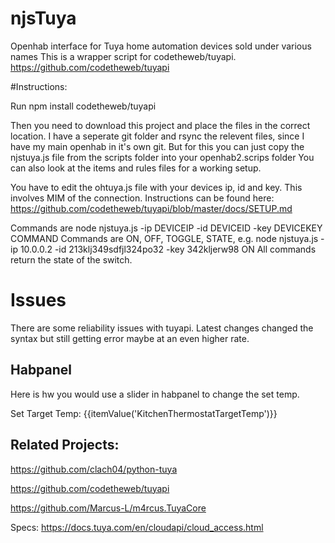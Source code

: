 # njsTuya
Openhab interface for Tuya home automation devices sold under various names
This is a wrapper script for codetheweb/tuyapi. https://github.com/codetheweb/tuyapi

#Instructions:

Run
npm install codetheweb/tuyapi

Then you need to download this project and place the files in the correct location. I have a seperate git folder and rsync the relevent files, since I have my main openhab in it's own git.
But for this you can just 
copy the njstuya.js file from the scripts folder into your openhab2.scrips folder
You can also look at the items and rules files for a working setup.

You have to edit the ohtuya.js file with your devices ip, id and key.
This involves MIM of the connection.
Instructions can be found here: https://github.com/codetheweb/tuyapi/blob/master/docs/SETUP.md

Commands are 
node njstuya.js -ip DEVICEIP -id DEVICEID -key DEVICEKEY COMMAND
Commands are ON, OFF, TOGGLE, STATE,
e.g. node njstuya.js -ip 10.0.0.2 -id 213klj349sdfjl324po32 -key 342kljerw98 ON 
All commands return the state of the switch.

# Issues

There are some reliability issues with tuyapi. Latest changes changed the syntax but still getting error maybe at an even higher rate. 

## Habpanel

Here is hw you would use a slider in habpanel to change the set temp. 

<div class="name">Set Target Temp: {{itemValue('KitchenThermostatTargetTemp')}}</div>
<div ng-init="slider = { value: itemValue('KitchenThermostatTargetTemp'), options: { floor: 0, ceil: 40, step: 1, showSelectionBar: true } };"></div>
<rzslider rz-slider-model="slider.value" rz-slider-options="slider.options" ng-click="sendCmd('KitchenThermostatTargetTemp', slider.value)"></rzslider>

  

## Related Projects:
https://github.com/clach04/python-tuya

https://github.com/codetheweb/tuyapi

https://github.com/Marcus-L/m4rcus.TuyaCore


Specs:
https://docs.tuya.com/en/cloudapi/cloud_access.html

